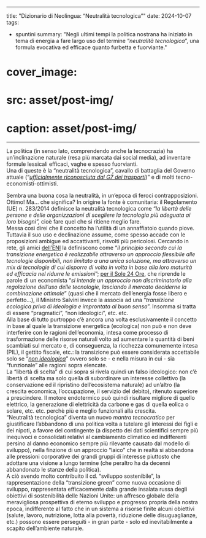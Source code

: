 
---
title: "Dizionario di Neolingua: “Neutralità tecnologica”"
date: 2024-10-07
tags:
- spuntini
summary: "Negli ultimi tempi la politica nostrana ha iniziato in tema di energia a fare largo uso del termine “*neutralità tecnologica*”, una formula evocativa ed efficace quanto furbetta e fuorviante."
# cover_image:
#  src: asset/post-img/
#  caption: asset/post-img/
---

La politica (in senso lato, comprendendo anche la tecnocrazia) ha un’inclinazione naturale (resa più marcata dai social media), ad inventare formule lessicali efficaci, vaghe e spesso fuorvianti.  
Una di queste è la “neutralità tecnologica”, cavallo di battaglia del Governo attuale (“[*ufficialmente riconosciuta dal G7 dei trasporti*](https://www.ansa.it/sito/notizie/speciali/g7-italia/2024/04/14/g7-dei-trasporti-arriva-la-neutralita-tecnologica_9de09981-8752-4dae-9d5f-2817e5032b36.html))” e di molti tecno-economisti-ottimisti.

Sembra una buona cosa la neutralità, in un’epoca di feroci contrapposizioni. Ottimo\! Ma… che significa? In origine la fonte è comunitaria: il Regolamento (UE) n. 283/2014 definisce la neutralità tecnologica come “*la libertà delle persone e delle organizzazioni di scegliere la tecnologia più adeguata ai loro bisogni”,* cioè fare quel che si ritiene meglio fare.   
Messa così direi che il concetto ha l’utilità di un annaffiatoio quando piove.   
Tuttavia il suo uso e declinazione assume, come spesso accade con le proposizioni ambigue ed accattivanti, risvolti più pericolosi. Cercando in rete, gli amici [dell’ENI](https://www.eni.com/it-IT/visione/accesso-energia/neutralita-tecnologica.html#:~:text=La%20neutralit%C3%A0%20tecnologica%20%C3%A8%20il,ed%20efficacia%20nel%20ridurre%20le) la definiscono come “*il principio secondo cui la transizione energetica è realizzabile attraverso un approccio flessibile alle tecnologie disponibili, non limitato a una unica soluzione, ma attraverso un mix di tecnologie di cui disporre di volta in volta in base alla loro maturità ed efficacia nel ridurre le emissioni*”; [per il Sole 24 Ore](https://www.ilsole24ore.com/art/auto-governo-punta-strada-neutralita-tecnologica-ecco-cosa-vuol-dire-AEGj1Z5C), che riprende le parole di un economista “*si intende un approccio non discriminatorio alla regolazione dell’uso delle tecnologie, lasciando il mercato deciderne la combinazione ottimale*” (quasi che il mercato dell’energia fosse libero e perfetto…), il Ministro Salvini invece la associa ad una “*transizione ecologica priva di ideologia e improntata al buon senso*”. Insomma si tratta di essere “pragmatici”, “non ideologici”, etc. etc.  
Alla base di tutto purtroppo c’è ancora una volta esclusivamente il concetto in base al quale la transizione energetica (ecologica) non può e non deve interferire con le ragioni dell’economia, intesa come processo di trasformazione delle risorse naturali volto ad aumentare la quantità di beni scambiati sul mercato e, di conseguenza, la ricchezza comunemente intesa (PIL), il gettito fiscale, etc.: la transizione può essere considerata accettabile solo se “[*non ideologica*](https://resconda.it/articles/spuntini/il-notro-approccio-ideologico/)” ovvero solo se \- e nella misura in cui \- sia “funzionale” alle ragioni sopra elencate.  
La “libertà di scelta” di cui sopra si rivela quindi un falso ideologico: non c’è libertà di scelta ma solo quella di subordinare un interesse collettivo (la conservazione ed il ripristino dell’ecosistema naturale) ad un’altro (la crescita economica, l’occupazione, il servizio del debito), ritenuto superiore a prescindere. Il motore endotermico può quindi risultare migliore di quello elettrico, la generazione di elettricità da carbone e gas di quella eolica o solare, etc. etc. perchè più e meglio funzionali alla crescita.  
“Neutralità tecnologica” diventa un nuovo *mantra tecnocratico* per giustificare l’abbandono di una politica volta a tutelare gli interessi dei figli e dei nipoti, a favore del contingente (a dispetto dei dati scientifici sempre più inequivoci e consolidati relativi al cambiamento climatico ed indifferenti persino al danno economico sempre più rilevante causato dal modello di sviluppo), nella finzione di un approccio “laico” che in realtà si abbandona alle pressioni corporative dei grandi gruppi di interesse piuttosto che adottare una visione a lungo termine (che peraltro ha da decenni abbandonato le stanze della politica).  
A ciò avendo molto contribuito il cd. “sviluppo sostenibile”, la rappresentazione della “transizione green” come nuova occasione di sviluppo, rappresentata efficacemente dalla grande insalata russa degli obiettivi di sostenibilità delle Nazioni Unite: un affresco globale della meravigliosa prospettiva di eterno sviluppo e progresso propria della nostra epoca, indifferente al fatto che in un sistema a risorse finite alcuni obiettivi (salute, lavoro, nutrizione, lotta alla povertà, riduzione delle disuguaglianze, etc.) possono essere perseguiti \- in gran parte \- solo ed inevitabilmente a scapito dell’ambiente naturale.
    